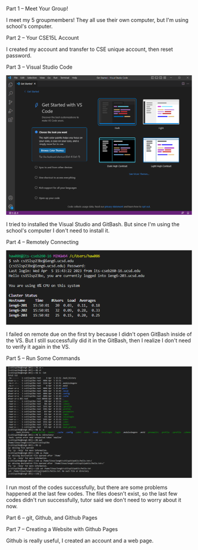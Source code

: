 Part 1 – Meet Your Group!

I meet my 5 groupmembers! They all use their own computer, but I'm using school's computer.

Part 2 – Your CSE15L Account

I created my account and transfer to CSE unique account, then reset password.

Part 3 – Visual Studio Code

![Image](Capture.PNG)

I tried to installed the Visual Studio and GitBash. But since I'm using the school's computer I don't need to install it.

Part 4 – Remotely Connecting

![Image](remote.PNG)

I failed on remote due on the first try because I didn't open GitBash inside of the VS. But I still successfully did it in the GitBash, then I realize I don't need to verify it again in the VS.

Part 5 – Run Some Commands

![Image](Code.PNG)

I run most of the codes successfully, but there are some problems happened at the last few codes. The files doesn't exist, so the last few codes didn't run successfully, tutor said we don't need to worry about it now.

Part 6 – git, Github, and Github Pages

Part 7 – Creating a Website with Github Pages

Github is really useful, I created an account and a web page.
